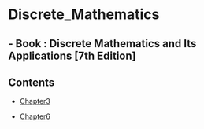 # **Discrete_Mathematics**

## - **Book** : Discrete Mathematics and Its Applications [7th Edition]

## Contents

- [Chapter3](./dm3.md)

- [Chapter6](./dm6.md)
